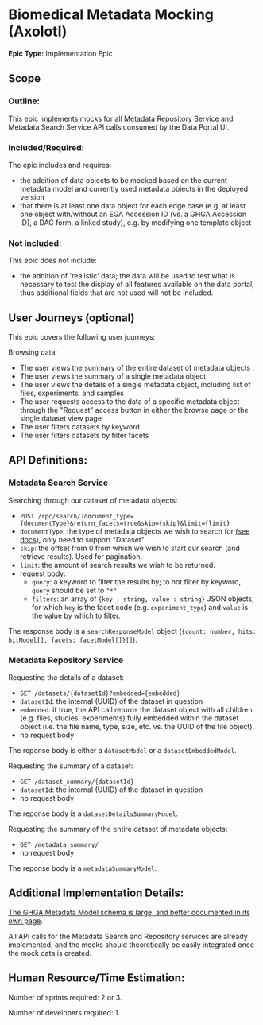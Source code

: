 # Biomedical Metadata Mocking (Axolotl)
**Epic Type:** Implementation Epic

## Scope
### Outline:
This epic implements mocks for all Metadata Repository Service and Metadata Search Service API calls consumed by the Data Portal UI.

### Included/Required:
The epic includes and requires:
- the addition of data objects to be mocked based on the current metadata model and currently used metadata objects in the deployed version
- that there is at least one data object for each edge case (e.g. at least one object with/without an EGA Accession ID (vs. a GHGA Accession ID), a DAC form, a linked study), e.g. by modifying one template object

### Not included:
This epic does not include:
- the addition of 'realistic' data; the data will be used to test what is necessary to test the display of all features available on the data portal, thus additional fields that are not used will not be included.

## User Journeys (optional)

This epic covers the following user journeys:

Browsing data:
- The user views the summary of the entire dataset of metadata objects
- The user views the summary of a single metadata object
- The user views the details of a single metadata object, including list of files, experiments, and samples
- The user requests access to the data of a specific metadata object through the "Request" access button in either the browse page or the single dataset view page
- The user filters datasets by keyword
- The user filters datasets by filter facets

## API Definitions:

### Metadata Search Service

Searching through our dataset of metadata objects:

- `POST /rpc/search/?document_type={documentType}&return_facets=true&skip={skip}&limit={limit}`
- `documentType`: the type of metadata objects we wish to search for [(see docs)](https://ghga-de.github.io/ghga-metadata-schema/docs/type/), only need to support "Dataset"
- `skip`: the offset from 0 from which we wish to start our search (and retrieve results). Used for pagination.
- `limit`: the amount of search results we wish to be returned.
- request body:
  - `query`: a keyword to filter the results by; to not filter by keyword, `query` should be set to `"*"`
  - `filters`: an array of `{key : string, value : string}` JSON objects, for which `key` is the facet code (e.g. `experiment_type`) and `value` is the value by which to filter.

The response body is a `searchResponseModel` object (`{count: number, hits: hitModel[], facets: facetModel[]}[]`).

### Metadata Repository Service

Requesting the details of a dataset:

- `GET /datasets/{datasetId}?embedded={embedded}`
- `datasetId`: the internal (UUID) of the dataset in question
- `embedded`: if true, the API call returns the dataset object with all children (e.g. files, studies, experiments) fully embedded within the dataset object (i.e. the file name, type, size, etc. vs. the UUID of the file object).
- no request body

The reponse body is either a `datasetModel` or a `datasetEmbeddedModel`.

Requesting the summary of a dataset:

- `GET /dataset_summary/{datasetId}`
- `datasetId`: the internal (UUID) of the dataset in question
- no request body

The reponse body is a `datasetDetailsSummaryModel`. 

Requesting the summary of the entire dataset of metadata objects:

- `GET /metadata_summary/`
- no request body

The reponse body is a `metadataSummaryModel`. 

## Additional Implementation Details:

[The GHGA Metadata Model schema is large, and better documented in its own page](https://ghga-de.github.io/ghga-metadata-schema/docs/).

All API calls for the Metadata Search and Repository services are already implemented, and the mocks should theoretically be easily integrated once the mock data is created.

## Human Resource/Time Estimation:

Number of sprints required: 2 or 3.

Number of developers required: 1.
